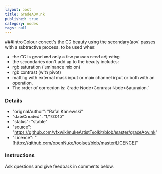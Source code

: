 ```yaml
---
layout: post
title: GradeAOV.nk
published: true
category: nodes
tags: null
---
```


###Intro
Colour correct's the CG beauty using the secondary(aov) passes with a subtractive process.
to be used when:
- the CG is good and only a few passes need adjusting
- the secondaries don't add up to the beauty
includes:
- rgb saturation (luminance mix on)
- rgb contrast (with pivot)
- matting with external mask input or main channel input or both with an operation.
- The order of correction is: Grade Node>Contrast Node>Saturation."


### Details
- "originalAuthor": "Rafal Kaniewski"
- "dateCreated": "1/1/2015"
- "status": "stable"
- "source": "https://github.com/vfxwiki/nukeArtistToolkit/blob/master/gradeAov.nk"
- "Licence": "[https://github.com/openNuke/toolset/blob/master/LICENCE]"

### Instructions
Ask questions and give feedback in comments below.